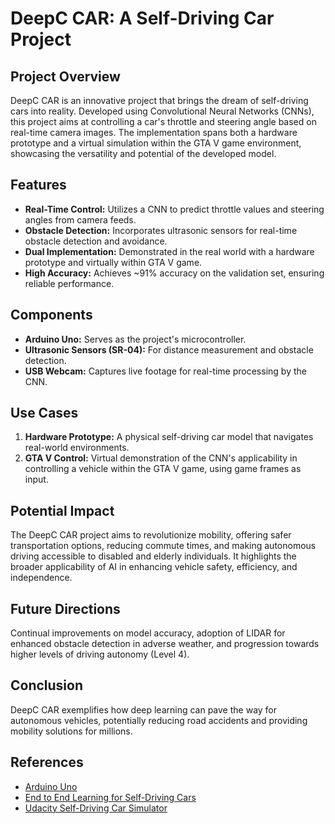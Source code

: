 
# DeepC CAR: A Self-Driving Car Project

## Project Overview
DeepC CAR is an innovative project that brings the dream of self-driving cars into reality. Developed using Convolutional Neural Networks (CNNs), this project aims at controlling a car's throttle and steering angle based on real-time camera images. The implementation spans both a hardware prototype and a virtual simulation within the GTA V game environment, showcasing the versatility and potential of the developed model.

## Features
- **Real-Time Control:** Utilizes a CNN to predict throttle values and steering angles from camera feeds.
- **Obstacle Detection:** Incorporates ultrasonic sensors for real-time obstacle detection and avoidance.
- **Dual Implementation:** Demonstrated in the real world with a hardware prototype and virtually within GTA V game.
- **High Accuracy:** Achieves ~91% accuracy on the validation set, ensuring reliable performance.

## Components
- **Arduino Uno:** Serves as the project's microcontroller.
- **Ultrasonic Sensors (SR-04):** For distance measurement and obstacle detection.
- **USB Webcam:** Captures live footage for real-time processing by the CNN.

## Use Cases
1. **Hardware Prototype:** A physical self-driving car model that navigates real-world environments.
2. **GTA V Control:** Virtual demonstration of the CNN's applicability in controlling a vehicle within the GTA V game, using game frames as input.

## Potential Impact
The DeepC CAR project aims to revolutionize mobility, offering safer transportation options, reducing commute times, and making autonomous driving accessible to disabled and elderly individuals. It highlights the broader applicability of AI in enhancing vehicle safety, efficiency, and independence.

## Future Directions
Continual improvements on model accuracy, adoption of LIDAR for enhanced obstacle detection in adverse weather, and progression towards higher levels of driving autonomy (Level 4).

## Conclusion
DeepC CAR exemplifies how deep learning can pave the way for autonomous vehicles, potentially reducing road accidents and providing mobility solutions for millions.

## References
- [Arduino Uno](https://www.arduino.cc/en/Main/ArduinoBoardUno)
- [End to End Learning for Self-Driving Cars](https://arxiv.org/abs/1604.07316)
- [Udacity Self-Driving Car Simulator](https://github.com/udacity/self-driving-car-sim)
